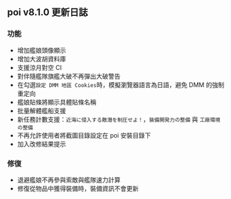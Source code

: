 ## poi v8.1.0 更新日誌
### 功能
- 增加艦娘頭像顯示
- 增加大波胡資料庫
- 支援涼月對空 CI
- 對伴隨艦隊旗艦大破不再彈出大破警告
- 在勾選`設定 DMM 地區 Cookies`時，模擬瀏覽器語言為日語，避免 DMM 的強制重定向
- 艦娘貼條將顯示具體貼條名稱
- 批量解體艦船支援
- 新任務計數支援：`近海に侵入する敵潛を制圧せよ！`，`裝備開発力の整備` 與 `工廠環境の整備`
- 不再允許使用者將截圖目錄設定在 poi 安裝目錄下
- 加入改修結果提示

### 修復
- 退避艦娘不再參與索敵與艦隊速力計算
- 修復從物品中獲得裝備時，裝備資訊不會更新
